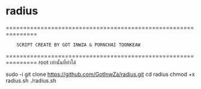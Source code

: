 # radius
===============================================================

        SCRIPT CREATE BY GOT INWZA & PORNCHAI TOONKEAW

===============================================================
root เท่านั้นที่ทำได้

sudo -i
git clone https://github.com/GotInwZa/radius.git
cd radius
chmod +x radius.sh
./radius.sh
